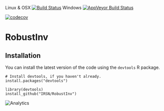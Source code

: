 
Linux & OSX [![Build Status](https://travis-ci.org/IRSN/RobustInv.png)](https://travis-ci.org/IRSN/RobustInv)
Windows [![AppVeyor Build Status](https://ci.appveyor.com/api/projects/status/github/IRSN/RobustInv?branch=master&svg=true)](https://ci.appveyor.com/project/IRSN/RobustInv)

[![codecov](https://codecov.io/gh/IRSN/RobustInv/branch/master/graph/badge.svg)](https://codecov.io/gh/IRSN/RobustInv)


# RobustInv

Installation
------------

You can install the latest version of the code using the `devtools` R package.

```
# Install devtools, if you haven't already.
install.packages("devtools")

library(devtools)
install_github("IRSN/RobustInv")
```

![Analytics](https://ga-beacon.appspot.com/UA-109580-20/RobustInv)
